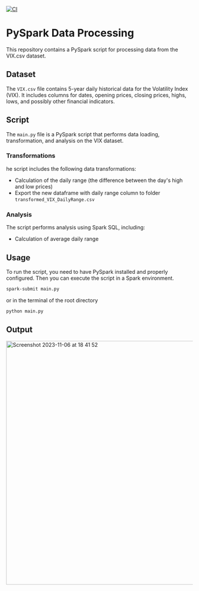 [![CI](https://github.com/nogibjj/Mini_Project10_LinHui/actions/workflows/cicd.yml/badge.svg)](https://github.com/nogibjj/Mini_Project10_LinHui/actions/workflows/cicd.yml)
# PySpark Data Processing

This repository contains a PySpark script for processing data from the VIX.csv dataset.

## Dataset

The `VIX.csv` file contains 5-year daily historical data for the Volatility Index (VIX). It includes columns for dates, opening prices, closing prices, highs, lows, and possibly other financial indicators.

## Script

The `main.py` file is a PySpark script that performs data loading, transformation, and analysis on the VIX dataset.

### Transformations
he script includes the following data transformations:
- Calculation of the daily range (the difference between the day's high and low prices)
- Export the new dataframe with daily range column to folder `transformed_VIX_DailyRange.csv`

### Analysis
The script performs analysis using Spark SQL, including:
- Calculation of average daily range

## Usage

To run the script, you need to have PySpark installed and properly configured. Then you can execute the script in a Spark environment.

```bash
spark-submit main.py
```
 or in the terminal of the root directory
 ```bash
 python main.py
 ```
## Output

<img width="658" alt="Screenshot 2023-11-06 at 18 41 52" src="https://github.com/nogibjj/Mini_Project10_LinHui/assets/83142133/60d3cefb-dd73-4674-b61f-4e0b7e8c4160">
